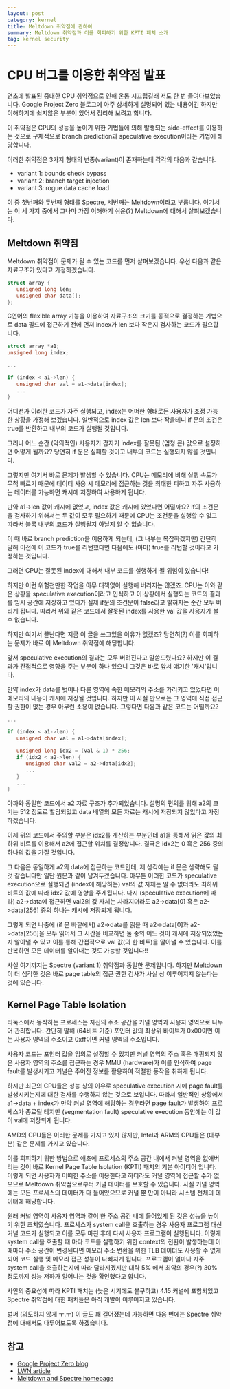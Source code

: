 ```yaml
---
layout: post
category: kernel
title: Meltdown 취약점에 관하여
summary: Meltdown 취약점과 이를 회피하기 위한 KPTI 패치 소개
tag: kernel security
---
```


# CPU 버그를 이용한 취약점 발표
연초에 발표된 중대한 CPU 취약점으로 인해 온통 시끄럽길래 저도 한 번 들여다보았습니다.
Google Project Zero 블로그에 아주 상세하게 설명되어 있는 내용이긴 하지만
이해하기에 쉽지않은 부분이 있어서 정리해 보려고 합니다.

이 취약점은 CPU의 성능을 높이기 위한 기법들에 의해 발생되는 side-effect를
이용하는 것으로 구체적으로 branch prediction과 speculative execution이라는
기법에 해당합니다.

이러한 취약점은 3가지 형태의 변종(variant)이 존재하는데 각각의 다음과 같습니다.

* variant 1: bounds check bypass
* variant 2: branch target injection
* variant 3: rogue data cache load

이 중 첫번째와 두번째 형태를 Spectre, 세번째는 Meltdown이라고 부릅니다.
여기서는 이 세 가지 중에서 그나마 가장 이해하기 쉬운(?) Meltdown에 대해서 살펴보겠습니다.

## Meltdown 취약점
Meltdown 취약점이 문제가 될 수 있는 코드를 먼저 살펴보겠습니다.
우선 다음과 같은 자료구조가 있다고 가정하겠습니다.

```c
struct array {
   unsigned long len;
   unsigned char data[];
};
```

C언어의 flexible array 기능을 이용하여 자료구조의 크기를 동적으로 결정하는 기법으로
data 필드에 접근하기 전에 먼저 index가 len 보다 작은지 검사하는 코드가 필요합니다.

```c
struct array *a1;
unsigned long index;

...

if (index < a1->len) {
   unsigned char val = a1->data[index];
   ...
}
```

어디선가 이러한 코드가 자주 실행되고, index는 어떠한 형태로든 사용자가 조정 가능한
상황을 가정해 보겠습니다. 일반적으로 index 값은 len 보다 작을테니 if 문의 조건은
true를 반환하고 내부의 코드가 실행될 것입니다.

그러나 어느 순간 (악의적인) 사용자가 갑자기 index를 잘못된 (엄청 큰) 값으로 설정하면
어떻게 될까요? 당연히 if 문은 실패할 것이고 내부의 코드는 실행되지 않을 것입니다.

그렇지만 여기서 바로 문제가 발생할 수 있습니다. CPU는 메모리에 비해 실행 속도가 무척
빠르기 때문에 데이터 사용 시 메모리에 접근하는 것을 최대한 피하고
자주 사용하는 데이터를 가능하면 캐시에 저장하여 사용하게 됩니다.

만약 a1->len 값이 캐시에 없었고, index 값은 캐시에 있었다면 어떨까요?
if의 조건문을 검사하기 위해서는 두 값이 모두 필요하기 때문에
CPU는 조건문을 실행할 수 없고 따라서 블록 내부의 코드가 실행될지 아닐지 알 수 없습니다.

이 때 바로 branch prediction을 이용하게 되는데, (그 내부는 복잡하겠지만)
간단히 말해 이전에 이 코드가 true를 리턴했다면
다음에도 (아마) true를 리턴할 것이라고 가정하는 것입니다.

그러면 CPU는 잘못된 index에 대해서 내부 코드를 실행하게 될 위험이 있습니다!

하지만 이런 위험천만한 작업을 아무 대책없이 실행해 버리지는 않겠죠.
CPU는 이와 같은 상황을 speculative execution이라고 인식하고
이 상황에서 실행되는 코드의 결과를 임시 공간에 저장하고 있다가
실제 if문의 조건문이 false라고 밝혀지는 순간 모두 버리게 됩니다.
따라서 위와 같은 코드에서 잘못된 index를 사용한 val 값을 사용자가 볼 수 없습니다.

하지만 여기서 끝난다면 지금 이 글을 쓰고있을 이유가 없겠죠?
당연히(?) 이를 회피하는 문제가 바로 이 Meltdown 취약점에 해당합니다.

앞서 speculative execution의 결과는 모두 버려진다고 말씀드렸나요?
하지만 이 결과가 간접적으로 영향을 주는 부분이 하나 있으니
그것은 바로 앞서 얘기한 '캐시'입니다.

만약 index가 data를 벗어나 다른 영역에 속한 메모리의 주소를 가리키고 있었다면
이 메모리의 내용이 캐시에 저장될 것입니다. 하지만 이 사실 만으로는 그 영역에
직접 접근할 권한이 없는 경우 아무런 소용이 없습니다.
그렇다면 다음과 같은 코드는 어떨까요?

```c
...

if (index < a1->len) {
   unsigned char val = a1->data[index];

   unsigned long idx2 = (val & 1) * 256;
   if (idx2 < a2->len) {
      unsigned char val2 = a2->data[idx2];
      ...
   }
   ...
}
```

아까와 동일한 코드에서 a2 자료 구조가 추가되었습니다.
설명의 편의를 위해 a2의 크기는 512 정도로 할당되었고
data 배열의 모든 자료는 캐시에 저장되지 않았다고 가정하겠습니다.

이제 위의 코드에서 주의할 부분은 idx2를 계산하는 부분인데
a1을 통해서 읽은 값의 최하위 비트를 이용해서 a2에 접근할 위치를
결정합니다. 결국은 idx2는 0 혹은 256 중의 하나의 값을 가질 것입니다.

그 다음은 동일하게 a2의 data에 접근하는 코드인데,
제 생각에는 if 문은 생략해도 될 것 같습니다만 일단 원문과 같이 남겨두겠습니다.
아무튼 이러한 코드가 speculative execution으로 실행되면
(index에 해당하는) val의 값 자체는 알 수 없더라도
최하위 비트의 값에 따라 idx2 값에 영향을 주게됩니다.
다시 (speculative execution에 따라) a2->data에 접근하면
val2의 값 자체는 사라지더라도
a2->data[0] 혹은 a2->data[256] 중의 하나는 캐시에 저장되게 됩니다.

그렇게 되면 나중에 (if 문 바깥에서) a2->data를 읽을 때
a2->data[0]과 a2->data[256]을 모두 읽어서 그 시간을 비교하면
둘 중의 어느 것이 캐시에 저장되었었는지 알아낼 수 있고
이를 통해 간접적으로 val 값(의 한 비트)을 알아낼 수 있습니다.
이를 반복하면 모든 데이터를 알아내는 것도 가능할 것입니다!!

사실 여기까지는 Spectre (variant 1) 취약점과 동일한 문제입니다.
하지만 Meltdown이 더 심각한 것은 바로 page table의 접근 권한 검사가
사실 상 이루어지지 않는다는 것에 있습니다.

## Kernel Page Table Isolation
리눅스에서 동작하는 프로세스는 자신의 주소 공간을
커널 영역과 사용자 영역으로 나누어 관리합니다.
간단히 말해 (64비트 기준) 포인터 값의 최상위 바이트가 0x00이면
이는 사용자 영역의 주소이고 0xff이면 커널 영역의 주소입니다.

사용자 코드는 포인터 값을 임의로 설정할 수 있지만
커널 영역의 주소 혹은 매핑되지 않은 사용자 영역의 주소를 접근하는 경우
MMU (hardware)가 이를 인식하여 page fault를 발생시키고
커널은 주어진 정보를 활용하여 적절한 동작을 취하게 됩니다.

하지만 최근의 CPU들은 성능 상의 이유로 speculative execution 시에
page fault를 발생시키는지에 대한 검사를 수행하지 않는 것으로 보입니다.
따라서 일반적인 상황에서 a1->data + index가 만약 커널 영역에 해당하는
경우라면 page fault가 발생하여 프로세스가 종료될 테지만 (segmentation fault)
speculative execution 동안에는 이 값이 val에 저장되게 됩니다.

AMD의 CPU들은 이러한 문제를 가지고 있지 않지만, Intel과 ARM의 CPU들은
(대부분) 같은 문제를 가지고 있습니다.

이를 회피하기 위한 방법으로 애초에 프로세스의 주소 공간 내에서
커널 영역을 없애버리는 것이 바로 Kernel Page Table Isolation (KPTI) 패치의
기본 아이디어 입니다. 이렇게 되면 사용자가 어떠한 주소를 이용한다고 하더라도
커널 영역에 접근할 수가 없으므로 Meltdown 취약점으로부터 커널 데이터를
보호할 수 있습니다. 사실 커널 영역에는 모든 프로세스의 데이터가 다 들어있으므로
커널 뿐 만이 아니라 시스템 전체의 데이터에 해당합니다.

원래 커널 영역이 사용자 영역과 같이 한 주소 공간 내에 들어있게 된 것은
성능을 높이기 위한 조치였습니다. 프로세스가 system call을 호출하는 경우
사용자 프로그램 대신 커널 코드가 실행되고 이를 모두 마친 후에 다시
사용자 프로그램이 실행됩니다. 이렇게 system call을 호출할 때 마다
코드를 실행하기 위한 context의 전환이 발생하는데 이 때마다 주소 공간이
변경된다면 메모리 주소 변환을 위한 TLB 데이터도 사용할 수 없게 되어
코드 실행 및 메모리 접근 성능이 나빠지게 됩니다. 프로그램이 얼마나 자주
system call을 호출하는지에 따라 달라지겠지만 대략 5% 에서 최악의 경우(?)
30% 정도까지 성능 저하가 일어나는 것을 확인했다고 합니다.

사안의 중요성에 따라 KPTI 패치는 (늦은 시기에도 불구하고) 4.15 커널에 포함되었고
Spectre 취약점에 대한 패치들은 아직 개발이 이루어지고 있습니다.

벌써 (의도하지 않게 ㅜ.ㅜ) 이 글도 꽤 길어졌는데
가능하면 다음 번에는 Spectre 취약점에 대해서도 다루어보도록 하겠습니다.

## 참고
* [Google Project Zero blog](https://googleprojectzero.blogspot.kr/2018/01/reading-privileged-memory-with-side.html)
* [LWN article](https://lwn.net/Articles/742702/)
* [Meltdown and Spectre homepage](https://spectreattack.com/)

